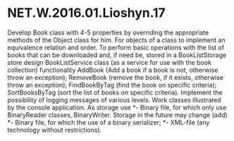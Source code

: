 # NET.W.2016.01.Lioshyn.17

Develop Book class with 4-5 properties by overriding the appropriate methods of the Object class for him. For objects of a class to implement an equivalence relation and order. To perform basic operations with the list of books that can be downloaded and, if need be, stored in a BookListStorage store design BookListService class (as a service for use with the book collection) functionality AddBook (Add a book if a book is not, otherwise throw an exception); RemoveBook (remove the book, if it exists, otherwise throw an exception); FindBookByTag (find the book on specific criteria); SortBooksByTag (sort the list of books on specific criteria). Implement the possibility of logging messages of various levels. Work classes illustrated by the console application.
As storage use
*- Binary file, for which only use BinaryReader classes, BinaryWriter. Storage in the future may change (add)
*- Binary file, for which the use of a binary serializer;
*- XML-file (any technology without restrictions).
